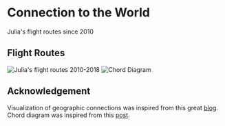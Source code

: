 # Connection to the World
Julia's flight routes since 2010

## Flight Routes

![Julia's flight routes 2010-2018](https://github.com/RickWeng/Connection-to-the-World/blob/master/Flightblack.png)
![Chord Diagram](https://github.com/RickWeng/Connection-to-the-World/blob/master/chord.png)
## Acknowledgement
Visualization of geographic connections was inspired from this great [blog](https://www.dataplanes.org/notes/2018/01/27/flight-routes-night-lights). Chord diagram was inspired from this [post](https://guyabel.com/post/animated-directional-chord-diagrams/).
